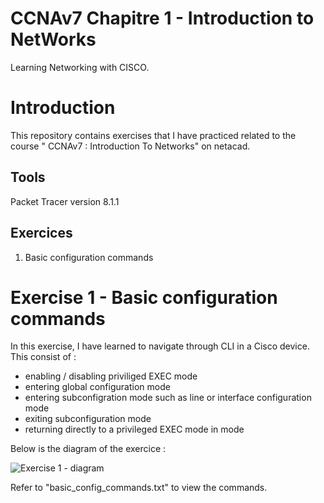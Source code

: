 # CCNAv7 Chapitre 1 - Introduction to NetWorks
Learning Networking with CISCO. 

# Introduction
This repository contains exercises that I have practiced related to the course " CCNAv7 : Introduction To Networks" on netacad. 

## Tools
Packet Tracer version 8.1.1

## Exercices
1. Basic configuration commands


# Exercise 1 - Basic configuration commands
In this exercise, I have learned to navigate through CLI in a Cisco device. This consist of :
- enabling / disabling priviliged EXEC mode
- entering global configuration mode
- entering subconfigration mode such as line or interface configuration mode
- exiting subconfiguration mode
- returning directly to a privileged EXEC mode in mode

Below is the diagram of the exercice :

![Exercise 1 - diagram](https://github.com/RiriJane/Intro_To_Networks_CISCO/blob/main/ex1_basic_commands/exo_1.jpg)

Refer to "basic_config_commands.txt" to view the commands.
